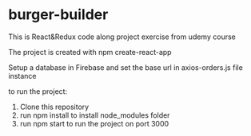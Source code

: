 # burger-builder

This is React&Redux code along project exercise from udemy course

The project is created with npm create-react-app

Setup a database in Firebase and set the base url in axios-orders.js file instance

to run the project:

1. Clone this repository
2. run npm install to install node_modules folder
3. run npm start to run the project on port 3000